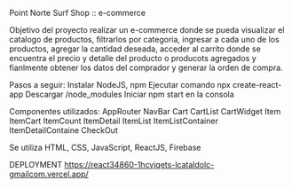 Point Norte Surf Shop :: e-commerce

Objetivo del proyecto realizar un e-commerce donde se pueda visualizar el catalogo de productos, filtrarlos por categoria, ingresar a cada uno de los productos, agregar la cantidad deseada, acceder al carrito donde se encuentra el precio y detalle del producto o producots agregados y fianlmente obtener los datos del comprador y generar la orden de compra.

Pasos a seguir:
Instalar NodeJS, npm
Ejecutar comando npx create-react-app
Descargar /node_modules
Iniciar npm start en la consola

Componentes utilizados:
AppRouter
NavBar
Cart
CartList
CartWidget
Item
ItemCart
ItemCount
ItemDetail
ItemList
ItemListContainer
ItemDetailContaine
CheckOut

Se utiliza HTML, CSS, JavaScript, ReactJS, Firebase

DEPLOYMENT https://react34860-1hcvjqets-lcataldolc-gmailcom.vercel.app/